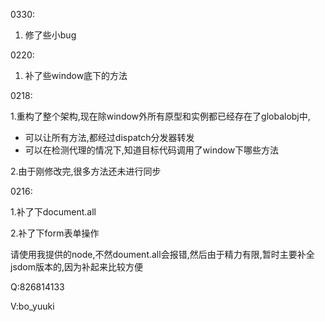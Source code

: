 0330:

1. 修了些小bug



0220:

1. 补了些window底下的方法



0218:

1.重构了整个架构,现在除window外所有原型和实例都已经存在了globalobj中,

- 可以让所有方法,都经过dispatch分发器转发
- 可以在检测代理的情况下,知道目标代码调用了window下哪些方法

2.由于刚修改完,很多方法还未进行同步

0216: 

1.补了下document.all 

2.补了下form表单操作

请使用我提供的node,不然doument.all会报错,然后由于精力有限,暂时主要补全jsdom版本的,因为补起来比较方便

Q:826814133

V:bo_yuuki

